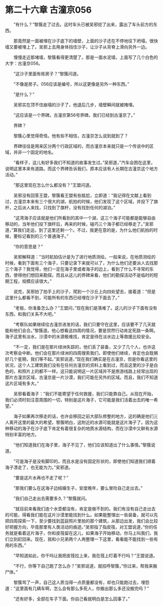 # 第二十六章 古潼京056


　　”有什么？”黎簇走了过去。这时车头已被吴邪挖了出来，露出了车头前方的东西。

　　那竟然是一面被埋在沙子底下的墙壁，上面的沙子还在不停地往下坍塌，很快墙又要被埋上了。吴邪上去用身体挡住沙子，让沙子从背脊上滑向另外一边。

　　慢慢走近那堵墙，黎簇看得更清楚了。那是一面水泥墙，上面写了几个白色的大字：古潼京056。

　　”这沙子里面有栋房子？”黎簇问道。

　　”不像是房子。056应该是编号，所以这更像是另外一种东西。”

　　”是什么？”

　　吴邪实在顶不住崩塌的沙子了，他退后几步，墙壁瞬间就被掩埋。

　　”这应该是一个界碑。古潼京第56号界碑。我们已经到古潼京了。”

　　界碑？

　　黎簇心里觉得奇怪。他有些不相信，古潼京怎么说到就到了？

　　界碑往往是用来区分两个行政区域的，而古潼京本来就只是一个传说中的区域，并非一个固定的地名。

　　”看样子，这儿有好多我们不知道的故事发生过。”吴邪道，”汽车会困在这里，说明这里本来有道路。而这个界碑告诉我们，原本应该有人长期在古潼京这个地方活动。”

　　”那这里现在怎么什么都没有？”王盟问道。

　　吴邪没有回答王盟，黎簇看王盟有些尴尬，立即道：”我记得在文献上看到过，古潼京本来有三个很大的湖，航拍的时候，他们发现了这个区域，并投下了旗杆，之后派人来找，只找到了旗杆，没有找到任何的湖泊。”

　　”这湾海子应该就是他们所看到的其中一个湖，这三个海子可能都是能够自由移动的，当年他们投下旗杆后，再来的时候，碰巧三个海子都已经移走了。”吴邪道，”算我们走运，到了这里还剩一个。不过，我更在意的是，为什么他们航拍的时候，要标记看到的三个普通海子。”

　　”你的意思是？”

　　吴邪解释道：”当时航拍估计是为了进行地质测绘。一般来说，在地质测绘的时候，看到下面有三个海子，只要记录下来就可以了，为什么他们还要派人去找那三个海子？我觉得，他们一定在海子里或者海子的边上，看到了什么不寻常的东西，使得他们想回来勘探。而且从这儿的界碑来看，他们的勘探活动不是临时的短期工程，规模应该很大。”

　　说完，吴邪拍了拍手上的沙子，爬到一个沙丘上向四处望去，接着道：”但是这里什么都看不到，可能所有的东西已经埋在沙子下面去了。”

　　”老板，你准备怎么办？”王盟问，”现在我们是落难了。这儿的沙子下面有没有东西，和我们关系不大吧。”

　　”考察队如果继续往古潼京进发的话，我们只要守在这里，应该要不了几天就能和他们会合。”黎簇道。他心想看这四周的情况，要是贸然行动肯定死路一条啊。海子这里有淡水，沙漠中的水源极难找，肯定是待在淡水边上等救援比较安全。

　　”不一定，我们是在那片绿洲失踪的，他们丢了装备，又少了几个人，也许这次考察会中断。他们会在那片绿洲的四周搜索我们，即使他们继续，肯定也会耽搁好几个星期，我们等不起。”吴邪说道，”现在我们确实是在古潼京，但是你看这里的状况，这个人工建筑我们没有在任何古潼京的资料上看到过，而且这里的沙子是白色的，和照片上的都不一样。这只能说明这一片区域并不是旅游线路上经常出现的那片古潼京区域，古潼京是一片沙漠，我们可能在另外的区域。而且，我们不知道这片区域有多大。”

　　吴邪看着海子：”我们不能寄望于任何救援，我们只能靠自己。从现在开始，我们必须时刻注意周围的一切，特别是这片海子，它可能是我们活着出去的唯一希望。”

　　海子如果再次移走的话，也许会移回之前大部队修整的地方，这的确是他们三人离开这里的最大的希望。黎簇明白，这附近的水源可能就是这片海子了。因为这种移动的海子在沙子底下肯定有着很复杂的地质水源结构，而在沙漠中又鲜有水源特别丰富的地方。

　　”他们知道我们在海子里，海子不见了，他们应该知道出了什么事情。”黎簇说道。

　　”可是海子是没有脚印的，而且水是没有固定形状的，即使他们知道我们顺着海子漂走了，也无能为力。”吴邪道。

　　”要是这片水再也不走了呢？”

　　”那我们要么在这海子边结婚生子，安度晚年，要么冒险自己走出去。”

　　”我们自己走出去需要多久？”黎簇就问。

　　”就目前来看我们连个水壶都没有，肯定是做不到的。我们有没有自己走出去的可能，得看我们能在这片沙漠里能找到什么。如果能整理出一些装备，就可以先把四周探索一下，至少要找到蓝庭照片里拍的那个建筑，从那边出发，我们会比较好把握方向，毕竟那里有人类活动的痕迹。”吴邪指了指皮筏，对王盟说道，”你的任务就是看着这片海子，你和皮筏留在这儿，如果海子开始移动，你马上叫我们，我们立刻赶回来。现在，我和小兄弟两个人再整理一下这里，看看能不能找到一些有用的东西。”

　　”早知道如此，你干吗让我把皮筏拉上来，我在筏上盯着不行吗？”王盟说道。

　　”不行，你等下自己跑了怎么办？”吴邪说道，就招呼黎簇，”你过来，帮我来搬尸体。”

　　黎簇骂了一声，自己这人质当得一点质量都没有，却也只能跑过去，埋怨道：”这里面有几辆车啊，怎么会有那么多死人，你搬出那么多还没搬完吗？”

　　”还有好多，全部在车子下面。你自己看就明白是怎么回事了。”


